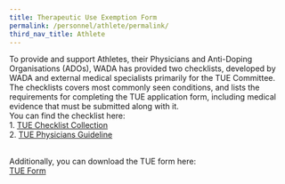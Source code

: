 ```yaml
---
title: Therapeutic Use Exemption Form
permalink: /personnel/athlete/permalink/
third_nav_title: Athlete
---
```

To provide and support Athletes, their Physicians and Anti-Doping Organisations (ADOs), WADA has provided two checklists, developed by WADA and external medical specialists primarily for the TUE Committee. 
<br>The checklists covers most commonly seen conditions, and lists the requirements for completing the TUE application form, including medical evidence that must be submitted along with it. 
<br>You can find the checklist here: 
<br> 1. [TUE Checklist Collection](https://www.wada-ama.org/en/search?q=Checklist%20for%20TUE%20applications&filters%5Bcontent_type%5D%5B%5D=%22resource%22)
<br>2. [TUE Physicians Guideline](https://www.wada-ama.org/en/search?q=Medical%20information%20to%20support%20the%20decision%20of%20the%20TUEC&filters%5Bcontent_type%5D%5B%5D=%22resource%22)

<br>Additionally, you can download the TUE form here: 
<br>[TUE Form](https://drive.google.com/file/d/1s6KNVFUj0s-n8YxaSVRhpYqTwXFOYuBb/view?usp=sharing)